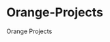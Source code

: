 # Orange-Projects
Orange Projects

<script src="https://github.com/StasyChernyshov/Orange-Projects/blob/main/Word%20Cloud%2C%20t-SNE%2C%20Hierarchical%20Clustering/Word%20Cloud.pdf"></script>
